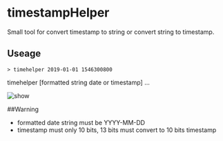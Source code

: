 # timestampHelper

Small tool for convert timestamp to string or convert string to timestamp.

## Useage

`> timehelper 2019-01-01 1546300800`

timehelper [formatted string date or timestamp] ...

![show](https://ws2.sinaimg.cn/large/006tNc79ly1fyzcyjyqwjj30qo02ugm5.jpg)

##Warning

* formatted date string must be YYYY-MM-DD
* timestamp must only 10 bits, 13 bits must convert to 10 bits timestamp